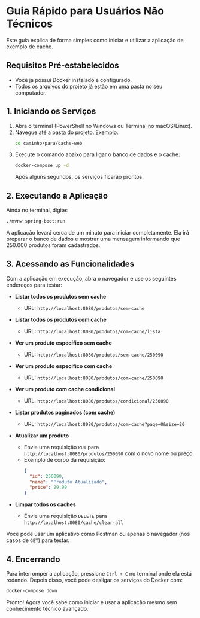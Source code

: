 # Guia Rápido para Usuários Não Técnicos

Este guia explica de forma simples como iniciar e utilizar a aplicação de exemplo de cache.

## Requisitos Pré-estabelecidos

- Você já possui Docker instalado e configurado.
- Todos os arquivos do projeto já estão em uma pasta no seu computador.

## 1. Iniciando os Serviços

1. Abra o terminal (PowerShell no Windows ou Terminal no macOS/Linux).
2. Navegue até a pasta do projeto. Exemplo:
   ```bash
   cd caminho/para/cache-web
   ```
3. Execute o comando abaixo para ligar o banco de dados e o cache:
   ```bash
   docker-compose up -d
   ```
   Após alguns segundos, os serviços ficarão prontos.

## 2. Executando a Aplicação

Ainda no terminal, digite:
```bash
./mvnw spring-boot:run
```
A aplicação levará cerca de um minuto para iniciar completamente. Ela irá preparar o banco de dados e mostrar uma mensagem informando que 250.000 produtos foram cadastrados.

## 3. Acessando as Funcionalidades

Com a aplicação em execução, abra o navegador e use os seguintes endereços para testar:

- **Listar todos os produtos sem cache**
  - URL: `http://localhost:8080/produtos/sem-cache`

- **Listar todos os produtos com cache**
  - URL: `http://localhost:8080/produtos/com-cache/lista`

- **Ver um produto específico sem cache**
  - URL: `http://localhost:8080/produtos/sem-cache/250090`

- **Ver um produto específico com cache**
  - URL: `http://localhost:8080/produtos/com-cache/250090`

- **Ver um produto com cache condicional**
  - URL: `http://localhost:8080/produtos/condicional/250090`

- **Listar produtos paginados (com cache)**
  - URL: `http://localhost:8080/produtos/com-cache?page=0&size=20`

- **Atualizar um produto**
  - Envie uma requisição `PUT` para `http://localhost:8080/produtos/250090` com o novo nome ou preço.
  - Exemplo de corpo da requisição:
    ```json
    {
      "id": 250090,
      "name": "Produto Atualizado",
      "price": 29.99
    }
    ```

- **Limpar todos os caches**
  - Envie uma requisição `DELETE` para `http://localhost:8080/cache/clear-all`

Você pode usar um aplicativo como Postman ou apenas o navegador (nos casos de `GET`) para testar.

## 4. Encerrando

Para interromper a aplicação, pressione `Ctrl + C` no terminal onde ela está rodando. Depois disso, você pode desligar os serviços do Docker com:
```bash
docker-compose down
```

Pronto! Agora você sabe como iniciar e usar a aplicação mesmo sem conhecimento técnico avançado.
